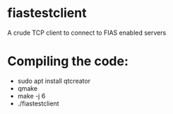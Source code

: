 # fiastestclient
A crude TCP client to connect to FIAS enabled servers

# Compiling the code:
- sudo apt install qtcreator
- qmake
- make -j 6
- ./fiastestclient